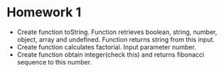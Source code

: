 # Homework 1
- Create function toString. Function retrieves boolean, string, number, object, array and undefined. Function returns string from this input.
- Create function calculates factorial. Input parameter number.
- Create function obtain integer(check this) and returns fibonacci sequence to this number.
